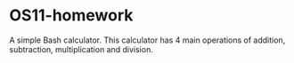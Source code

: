 # OS11-homework

A simple Bash calculator. This calculator has 4 main operations of addition, subtraction, multiplication and division.
